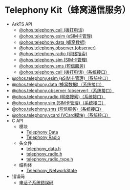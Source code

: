 # Telephony Kit（蜂窝通信服务）

- ArkTS API
  - [@ohos.telephony.call (拨打电话)](js-apis-call.md)
  - [@ohos.telephony.esim (eSIM卡管理)](js-apis-esim.md)
  - [@ohos.telephony.data (蜂窝数据)](js-apis-telephony-data.md)
  - [@ohos.telephony.observer (observer)](js-apis-observer.md)
  - [@ohos.telephony.radio (网络搜索)](js-apis-radio.md)
  - [@ohos.telephony.sim (SIM卡管理)](js-apis-sim.md)
  - [@ohos.telephony.sms (短信服务)](js-apis-sms.md)
    <!--Del-->
  - [@ohos.telephony.call (拨打电话)（系统接口）](js-apis-call-sys.md)
 - [@ohos.telephony.esim (eSIM卡管理)（系统接口）](js-apis-esim-sys.md)
  - [@ohos.telephony.data (蜂窝数据)（系统接口）](js-apis-telephony-data-sys.md)
  - [@ohos.telephony.observer (observer)（系统接口）](js-apis-observer-sys.md)
  - [@ohos.telephony.radio (网络搜索)（系统接口）](js-apis-radio-sys.md)
  - [@ohos.telephony.sim (SIM卡管理)（系统接口）](js-apis-sim-sys.md)
  - [@ohos.telephony.sms (短信服务)（系统接口）](js-apis-sms-sys.md)
  - [@ohos.telephony.vcard (VCard模块)（系统接口）](js-apis-vcard-sys.md)
    <!--DelEnd-->
- C API
  - 模块
    - [Telephony Data](ndk-apis-telephony-data.md)
    - [Telephony Radio](ndk-apis-telephony-radio.md)
  - 头文件
    - [telephony_data.h](telephony__data_8h.md)
    - [telephony_radio.h](telephony__radio_8h.md)
    - [telephony_radio_type.h](telephony__radio__type_8h.md)
  - 结构体
    - [Telephony_NetworkState](_telephony__network_state.md)
- 错误码
  - [电话子系统错误码](errorcode-telephony.md)


